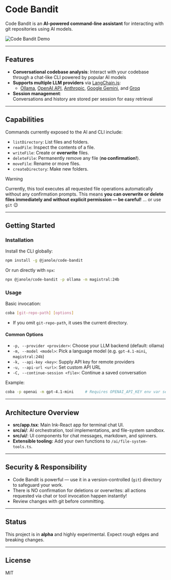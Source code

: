 # Code Bandit

Code Bandit is an **AI-powered command-line assistant** for interacting with git repositories using AI models.

![Code Bandit Demo](docs/demo.webp)

---

## Features

- **Conversational codebase analysis**: Interact with your codebase through a chat-like CLI powered by popular AI models
- **Supports multiple LLM providers** via [LangChain.js](https://github.com/langchain-ai/langchainjs):  
  - [Ollama](https://github.com/ollama/ollama), [OpenAI API](https://openai.com/api/), [Anthropic](https://www.anthropic.com/api), [Google Gemini](https://ai.google.dev/), and [Groq](https://groq.com/)
- **Session management**:  
  Conversations and history are stored per session for easy retrieval

---

## Capabilities

Commands currently exposed to the AI and CLI include:

- `listDirectory`: List files and folders.
- `readFile`: Inspect the contents of a file.
- `writeFile`: Create or **overwrite** files.
- `deleteFile`: Permanently remove any file (**no confirmation!**).
- `moveFile`: Rename or move files.
- `createDirectory`: Make new folders.

> [!WARNING]
> Currently, this tool executes all requested file operations automatically without any confirmation prompts.
> This means **you can overwrite or delete files immediately and without explicit permission — be careful!**
> ... or use `git` :wink:

---

## Getting Started

### Installation

Install the CLI globally:
```bash
npm install -g @janole/code-bandit
```

Or run directly with `npx`:
```bash
npx @janole/code-bandit -p ollama -m magistral:24b
```

### Usage

Basic invocation:
```bash
coba [git-repo-path] [options]
```
- If you omit `git-repo-path`, it uses the current directory.

#### Common Options

- `-p, --provider <provider>`: Choose your LLM backend (default: ollama)
- `-m, --model <model>`: Pick a language model (e.g. `gpt-4.1-mini`, `magistral:24b`)
- `-k, --api-key <key>`: Supply API key for remote providers
- `-u, --api-url <url>`: Set custom API URL
- `-C, --continue-session <file>`: Continue a saved conversation

Example:
```bash
coba -p openai -m gpt-4.1-mini     # Requires OPENAI_API_KEY env var set
```

---

## Architecture Overview

- **src/app.tsx**: Main Ink-React app for terminal chat UI.
- **src/ai/**: AI orchestration, tool implementations, and file-system sandbox.
- **src/ui/**: UI components for chat messages, markdown, and spinners.
- **Extensible tooling:** Add your own functions to `/ai/file-system-tools.ts`.

---

## Security & Responsibility

- Code Bandit is powerful — use it in a version-controlled (`git`) directory to safeguard your work.
- There is NO confirmation for deletions or overwrites: all actions requested via chat or tool invocation happen instantly!
- Review changes with git before committing.

---

## Status

This project is in **alpha** and highly experimental. Expect rough edges and breaking changes.

---

## License

MIT
